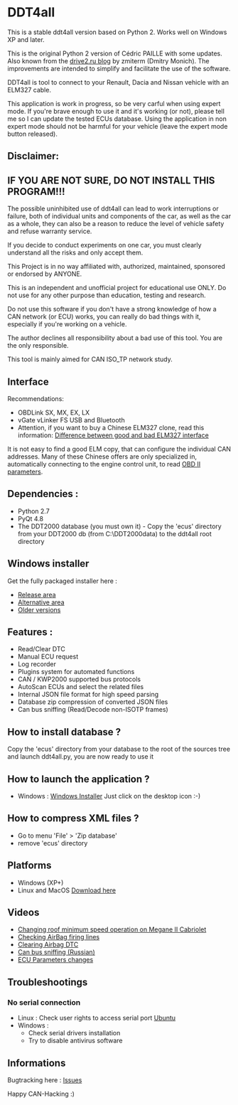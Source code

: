 # DDT4all
This is a stable ddt4all version based on Python 2. Works well on Windows XP and later. 

This is the original Python 2 version of Cédric PAILLE with some updates. Also known from the [drive2.ru blog](https://www.drive2.ru/users/zmiterm/blog) by zmiterm (Dmitry Monich). 
The improvements are intended to simplify and facilitate the use of the software.

DDT4all is tool to connect to your Renault, Dacia and Nissan vehicle with an ELM327 cable.

This application is work in progress, so be very carful when using expert mode. If you're brave enough to use it and it's working (or not), please tell me so I can update the tested ECUs database.
Using the application in non expert mode should not be harmful for your vehicle (leave the expert mode button released).

## Disclaimer:  
## IF YOU ARE NOT SURE, DO NOT INSTALL THIS PROGRAM!!!
The possible uninhibited use of ddt4all can lead to work interruptions or failure, both of individual units and components of the car, as well as the car as a whole, they can also be a reason to reduce the level of vehicle safety and refuse warranty service.

If you decide to conduct experiments on one car, you must clearly understand all the risks and only accept them.

This Project is in no way affiliated with, authorized, maintained, sponsored or endorsed by ANYONE.

This is an independent and unofficial project for educational use ONLY. Do not use for any other purpose than education, testing and research.

Do not use this software if you don't have a strong knowledge of how a CAN network (or ECU) works, you can really do bad things with it, especially if you're working on a vehicle.

The author declines all responsibility about a bad use of this tool. You are the only responsible.

This tool is mainly aimed for CAN ISO_TP network study.

## Interface
Recommendations:
* OBDLink SX, MX, EX, LX
* vGate vLinker FS USB and Bluetooth
* Attention, if you want to buy a Chinese ELM327 clone, read this information: [Difference between good and bad ELM327 interface](https://cvtz50.info/en/elm327/)

It is not easy to find a good ELM copy,  that can configure the individual CAN addresses. Many of these Chinese offers are only specialized in, automatically connecting to the engine control unit, to read [OBD II parameters](https://en.wikipedia.org/wiki/OBD-II_PIDs).

## Dependencies :
* Python 2.7
* PyQt 4.8
* The DDT2000 database (you must own it) - Copy the 'ecus' directory from your DDT2000 db (from C:\DDT2000data) to the ddt4all root directory

## Windows installer

Get the fully packaged installer here :
* [Release area](https://github.com/KarelSvo/ddt4all-5.6.0/releases/tag/5.6.0) 
* [Alternative area](https://s2.dosya.tc/server31/of18y5/ddt4all.exe.html) 
* [Older versions](https://www.drive2.ru/b/498093336985338243/) 

## Features :

* Read/Clear DTC
* Manual ECU request
* Log recorder
* Plugins system for automated functions
* CAN / KWP2000 supported bus protocols
* AutoScan ECUs and select the related files
* Internal JSON file format for high speed parsing
* Database zip compression of converted JSON files
* Can bus sniffing (Read/Decode non-ISOTP frames)

## How to install database ?

Copy the 'ecus' directory from your database to the root of the sources tree and launch ddt4all.py, you are now ready to use it

## How to launch the application ?

* Windows : [Windows Installer](https://github.com/KarelSvo/ddt4all-5.6.0#windows-installer) Just click on the desktop icon :-)


## How to compress XML files ?

* Go to menu 'File' > 'Zip database'
* remove 'ecus' directory

## Platforms

* Windows (XP+)
* Linux and MacOS [Download here](https://github.com/KarelSvo/ddt4all-5.6.0/archive/refs/heads/3.zip)

## Videos

* [Changing roof minimum speed operation on Megane II Cabriolet](https://www.youtube.com/watch?v=6oiXV1Srg7E)
* [Checking AirBag firing lines](https://www.youtube.com/watch?v=zTiqUaWeuT0)
* [Clearing Airbag DTC](https://www.youtube.com/watch?v=oQ3WcKlsvrw)
* [Can bus sniffing (Russian)](https://www.youtube.com/watch?v=SjDC7fUMWmg)
* [ECU Parameters changes](https://www.youtube.com/watch?v=i9VkErEpoDE)

## Troubleshootings

### No serial connection

* Linux : Check user rights to access serial port [Ubuntu](https://askubuntu.com/questions/58119/changing-permissions-on-serial-port)
* Windows :
  * Check serial drivers installation
  * Try to disable antivirus software

## Informations


Bugtracking here : [Issues](https://github.com/KarelSvo/ddt4all-5.6.0/issues)

Happy CAN-Hacking :)



